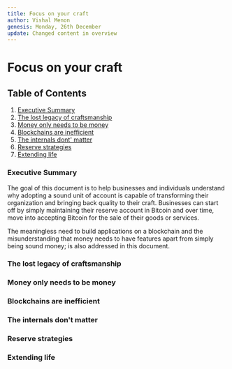 ```yaml
---
title: Focus on your craft
author: Vishal Menon
genesis: Monday, 26th December
update: Changed content in overview
---
```


# Focus on your craft

## Table of Contents
1. [Executive Summary](#executive-summary)
2. [The lost legacy of craftsmanship](#the-lost-legacy-of-craftsmanship)
3. [Money only needs to be money](#money-only-needs-to-be-money)
4. [Blockchains are inefficient](#blockchains-are-inefficient)
5. [The internals dont' matter](#internals-dont-matter)
6. [Reserve strategies](#reserve-strategies)
7. [Extending life](#extending-life)

### Executive Summary
The goal of this document is to help businesses and individuals understand why adopting a sound unit of account is capable of transforming their organization and bringing back quality to their craft. Businesses can start off by simply maintaining their reserve account in Bitcoin and over time, move into accepting Bitcoin for the sale of their goods or services.

The meaningless need to build applications on a blockchain and the misunderstanding that money needs to have features apart from simply being sound money; is also addressed in this document.

### The lost legacy of craftsmanship

### Money only needs to be money

### Blockchains are inefficient

### The internals don't matter

### Reserve strategies

### Extending life
